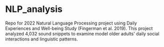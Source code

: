 # NLP_analysis

Repo for 2022 Natural Language Processing project using Daily Experiences and Well-being Study (Fingerman et al. 2019). This project analyzed 4,032 sound snippets to examine model older adults' daily social interactions and linguistic patterns. 
